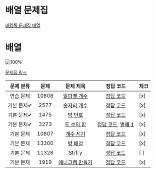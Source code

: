 # 배열 문제집

[바킹독 문제집 배열](https://www.acmicpc.net/workbook/view/7307)



# 배열

![100%](https://progress-bar.dev/8/?scale=8&title=progress&width=500&color=babaca&suffix=/8)

[문제집 링크](https://www.acmicpc.net/workbook/view/7307)

| 문제 분류  | 문제 | 문제 제목 | 정답 코드 | 체크  |
|:------:| :--: | :--: | :--: |-----|
| 연습 문제  | 10808 | [알파벳 개수](https://www.acmicpc.net/problem/10808) | [정답 코드](../0x03/solutions/10808.cpp) | [x] |
| 기본 문제✔ | 2577 | [숫자의 개수](https://www.acmicpc.net/problem/2577) | [정답 코드](../0x03/solutions/2577.cpp) | [x] | 
| 기본 문제✔ | 1475 | [방 번호](https://www.acmicpc.net/problem/1475) | [정답 코드](../0x03/solutions/1475.cpp) | [x] |
| 기본 문제✔ | 3273 | [두 수의 합](https://www.acmicpc.net/problem/3273) | [정답 코드](../0x03/solutions/3273.cpp), [별해 1](../0x03/solutions/3273_1.cpp) | [x] |
| 기본 문제  | 10807 | [개수 세기](https://www.acmicpc.net/problem/10807) | [정답 코드](../0x03/solutions/10807.cpp) | [x] |
| 기본 문제  | 13300 | [방 배정](https://www.acmicpc.net/problem/13300) | [정답 코드](../0x03/solutions/13300.cpp) | [x] |
| 기본 문제  | 11328 | [Strfry](https://www.acmicpc.net/problem/11328) | [정답 코드](../0x03/solutions/11328.cpp) | [ ] |
| 기본 문제  | 1919 | [애너그램 만들기](https://www.acmicpc.net/problem/1919) | [정답 코드](../0x03/solutions/1919.cpp) | [x] |